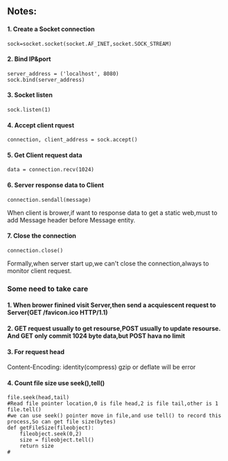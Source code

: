 ## Notes:
#### 1. Create a Socket connection
```
sock=socket.socket(socket.AF_INET,socket.SOCK_STREAM)
```
#### 2. Bind IP&port
```
server_address = ('localhost', 8080)
sock.bind(server_address)
```
#### 3. Socket listen
```
sock.listen(1)
```
#### 4. Accept client rquest
```
connection, client_address = sock.accept()
```
#### 5. Get Client request data 
```
data = connection.recv(1024)
```
#### 6. Server response data to Client
```
connection.sendall(message)
```
When client is brower,if want to response data to get a static web,must to add Message header before Message entity.
#### 7. Close the connection
```
connection.close()
```
Formally,when server start up,we can't close the connection,always to monitor client request.

### Some need to take care
#### 1. When brower finined visit Server,then send a acquiescent request to Server(GET /favicon.ico HTTP/1.1)
#### 2. GET request usually to get resourse,POST usually to update resourse. And GET only commit 1024 byte data,but POST hava no limit
#### 3. For request head 
Content-Encoding: identity(compress) 
gzip or deflate will be error
#### 4. Count file size use seek(),tell()
```
file.seek(head,tail)
#Read file pointer location,0 is file head,2 is file tail,other is 1
file.tell()
#we can use seek() pointer move in file,and use tell() to record this process,So can get file size(bytes)
def getFileSize(fileobject):
    fileobject.seek(0,2)
    size = fileobject.tell()
    return size
#
```

